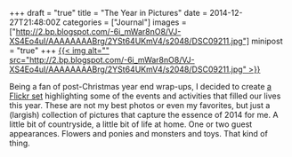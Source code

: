 +++
draft = "true"
title = "The Year in Pictures"
date = 2014-12-27T21:48:00Z
categories = ["Journal"]
images = ["http://2.bp.blogspot.com/-6i_mWar8nO8/VJ-XS4Eo4uI/AAAAAAAABrg/2YSt64UKmV4/s2048/DSC09211.jpg"]
minipost = "true"
+++
[{{< img alt="" src="http://2.bp.blogspot.com/-6i_mWar8nO8/VJ-XS4Eo4uI/AAAAAAAABrg/2YSt64UKmV4/s2048/DSC09211.jpg" >}}](https://www.flickr.com/photos/tobyjmarks/sets/72157649926955132/)

Being a fan of post-Christmas year end wrap-ups, I decided to create [a Flickr set](https://www.flickr.com/photos/tobyjmarks/sets/72157649926955132/) highlighting some of the events and activities that filled our lives this year. These are not my best photos or even my favorites, but just a (largish) collection of pictures that capture the essence of 2014 for me. A little bit of countryside, a little bit of life at home. One or two guest appearances. Flowers and ponies and monsters and toys. That kind of thing.
